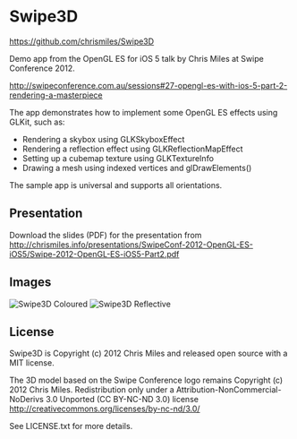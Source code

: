 Swipe3D
=======

<https://github.com/chrismiles/Swipe3D>

Demo app from the OpenGL ES for iOS 5 talk by Chris Miles at Swipe Conference 2012.

<http://swipeconference.com.au/sessions#27-opengl-es-with-ios-5-part-2-rendering-a-masterpiece>

The app demonstrates how to implement some OpenGL ES effects using GLKit, such as:

* Rendering a skybox using GLKSkyboxEffect
* Rendering a reflection effect using GLKReflectionMapEffect
* Setting up a cubemap texture using GLKTextureInfo
* Drawing a mesh using indexed vertices and glDrawElements()

The sample app is universal and supports all orientations.


Presentation
------------

Download the slides (PDF) for the presentation from <http://chrismiles.info/presentations/SwipeConf-2012-OpenGL-ES-iOS5/Swipe-2012-OpenGL-ES-iOS5-Part2.pdf>


Images
------

![Swipe3D Coloured](https://lh3.googleusercontent.com/-fahw5MkfH0I/UHvN-hrdQpI/AAAAAAAAAT8/Eh3xqRn94S0/s720/2012-10-15%252007.44.12%2520pm.png "Swipe3D Coloured")
![Swipe3D Reflective](https://lh6.googleusercontent.com/-Mo7LFyLCLyU/UHvN-ZDV8hI/AAAAAAAAAUE/fZzh6fDQzLY/s720/2012-10-15%252007.46.41%2520pm.png "Swipe3D Reflective")


License
-------

Swipe3D is Copyright (c) 2012 Chris Miles and released open source with a MIT license.

The 3D model based on the Swipe Conference logo remains Copyright
(c) 2012 Chris Miles. Redistribution only under a
Attribution-NonCommercial-NoDerivs 3.0 Unported (CC BY-NC-ND 3.0)
license http://creativecommons.org/licenses/by-nc-nd/3.0/

See LICENSE.txt for more details.
